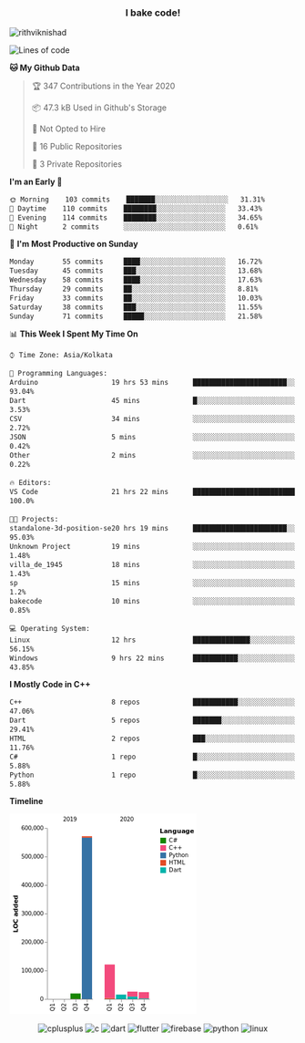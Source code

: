 <h3 align="center">I bake code!</h3>

<p align="left"> <img src="https://komarev.com/ghpvc/?username=rithviknishad" alt="rithviknishad" /> </p>

<!--START_SECTION:waka-->
![Lines of code](https://img.shields.io/badge/From%20Hello%20World%20I%27ve%20Written-23.2%20million%20lines%20of%20code-blue)

**🐱 My Github Data** 

> 🏆 347 Contributions in the Year 2020
 > 
> 📦 47.3 kB Used in Github's Storage 
 > 
> 🚫 Not Opted to Hire
 > 
> 📜 16 Public Repositories
 > 
> 🔑 3 Private Repositories 

**I'm an Early 🐤** 

```text
🌞 Morning    103 commits    ███████░░░░░░░░░░░░░░░░░░   31.31% 
🌆 Daytime    110 commits    ████████░░░░░░░░░░░░░░░░░   33.43% 
🌃 Evening    114 commits    ████████░░░░░░░░░░░░░░░░░   34.65% 
🌙 Night      2 commits      ░░░░░░░░░░░░░░░░░░░░░░░░░   0.61%

```
📅 **I'm Most Productive on Sunday** 

```text
Monday       55 commits     ████░░░░░░░░░░░░░░░░░░░░░   16.72% 
Tuesday      45 commits     ███░░░░░░░░░░░░░░░░░░░░░░   13.68% 
Wednesday    58 commits     ████░░░░░░░░░░░░░░░░░░░░░   17.63% 
Thursday     29 commits     ██░░░░░░░░░░░░░░░░░░░░░░░   8.81% 
Friday       33 commits     ██░░░░░░░░░░░░░░░░░░░░░░░   10.03% 
Saturday     38 commits     ███░░░░░░░░░░░░░░░░░░░░░░   11.55% 
Sunday       71 commits     █████░░░░░░░░░░░░░░░░░░░░   21.58%

```


📊 **This Week I Spent My Time On** 

```text
⌚︎ Time Zone: Asia/Kolkata

💬 Programming Languages: 
Arduino                  19 hrs 53 mins      ███████████████████████░░   93.04% 
Dart                     45 mins             █░░░░░░░░░░░░░░░░░░░░░░░░   3.53% 
CSV                      34 mins             ░░░░░░░░░░░░░░░░░░░░░░░░░   2.72% 
JSON                     5 mins              ░░░░░░░░░░░░░░░░░░░░░░░░░   0.42% 
Other                    2 mins              ░░░░░░░░░░░░░░░░░░░░░░░░░   0.22%

🔥 Editors: 
VS Code                  21 hrs 22 mins      █████████████████████████   100.0%

🐱‍💻 Projects: 
standalone-3d-position-se20 hrs 19 mins      ███████████████████████░░   95.03% 
Unknown Project          19 mins             ░░░░░░░░░░░░░░░░░░░░░░░░░   1.48% 
villa_de_1945            18 mins             ░░░░░░░░░░░░░░░░░░░░░░░░░   1.43% 
sp                       15 mins             ░░░░░░░░░░░░░░░░░░░░░░░░░   1.2% 
bakecode                 10 mins             ░░░░░░░░░░░░░░░░░░░░░░░░░   0.85%

💻 Operating System: 
Linux                    12 hrs              ██████████████░░░░░░░░░░░   56.15% 
Windows                  9 hrs 22 mins       ███████████░░░░░░░░░░░░░░   43.85%

```

**I Mostly Code in C++** 

```text
C++                      8 repos             ███████████░░░░░░░░░░░░░░   47.06% 
Dart                     5 repos             ███████░░░░░░░░░░░░░░░░░░   29.41% 
HTML                     2 repos             ███░░░░░░░░░░░░░░░░░░░░░░   11.76% 
C#                       1 repo              █░░░░░░░░░░░░░░░░░░░░░░░░   5.88% 
Python                   1 repo              █░░░░░░░░░░░░░░░░░░░░░░░░   5.88%

```


**Timeline**

![Chart not found](https://github.com/rithviknishad/rithviknishad/blob/master/charts/bar_graph.png) 


<!--END_SECTION:waka-->

<p align="center">
  <img src="https://devicons.github.io/devicon/devicon.git/icons/cplusplus/cplusplus-original.svg" alt="cplusplus" width="30" height="30"/>
  <img src="https://devicons.github.io/devicon/devicon.git/icons/c/c-original.svg" alt="c" width="30" height="30"/>
  <img src="https://www.vectorlogo.zone/logos/dartlang/dartlang-icon.svg" alt="dart" width="30" height="30"/>
  <img src="https://www.vectorlogo.zone/logos/flutterio/flutterio-icon.svg" alt="flutter" width="30" height="30"/> 
  <img src="https://www.vectorlogo.zone/logos/firebase/firebase-icon.svg" alt="firebase" width="30" height="30"/> 
  <img src="https://devicons.github.io/devicon/devicon.git/icons/python/python-original.svg" alt="python" width="30" height="30"/> 
  <img src="https://devicons.github.io/devicon/devicon.git/icons/linux/linux-original.svg" alt="linux" width="30" height="30"/> 
</p>
